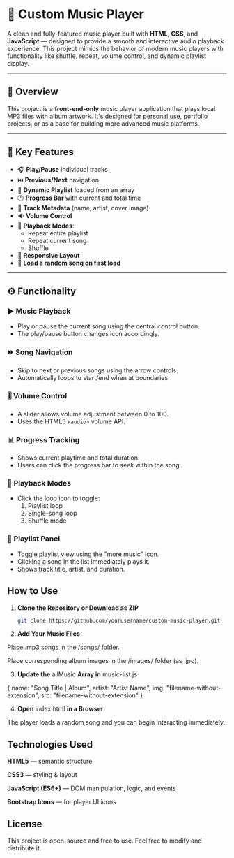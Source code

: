 # 🎵 Custom Music Player

A clean and fully-featured music player built with **HTML**, **CSS**, and **JavaScript** — designed to provide a smooth and interactive audio playback experience. This project mimics the behavior of modern music players with functionality like shuffle, repeat, volume control, and dynamic playlist display.

---

## 📌 Overview

This project is a **front-end-only** music player application that plays local MP3 files with album artwork. It's designed for personal use, portfolio projects, or as a base for building more advanced music platforms.

---

## 🌟 Key Features

- 🎧 **Play/Pause** individual tracks
- ⏮️ **Previous/Next** navigation
- 📃 **Dynamic Playlist** loaded from an array
- 🕒 **Progress Bar** with current and total time
- 📀 **Track Metadata** (name, artist, cover image)
- 🔉 **Volume Control**
- 🔁 **Playback Modes**:
  - Repeat entire playlist
  - Repeat current song
  - Shuffle
- 📱 **Responsive Layout**
- 🎵 **Load a random song on first load**

---

## ⚙️ Functionality

### ▶️ Music Playback

- Play or pause the current song using the central control button.
- The play/pause button changes icon accordingly.

### ⏩ Song Navigation

- Skip to next or previous songs using the arrow controls.
- Automatically loops to start/end when at boundaries.

### 🎚️ Volume Control

- A slider allows volume adjustment between 0 to 100.
- Uses the HTML5 `<audio>` volume API.

### 📊 Progress Tracking

- Shows current playtime and total duration.
- Users can click the progress bar to seek within the song.

### 🔁 Playback Modes

- Click the loop icon to toggle:
  1. Playlist loop
  2. Single-song loop
  3. Shuffle mode

### 📃 Playlist Panel

- Toggle playlist view using the "more music" icon.
- Clicking a song in the list immediately plays it.
- Shows track title, artist, and duration.

## How to Use

1. **Clone the Repository or Download as ZIP**
   ```bash
   git clone https://github.com/yourusername/custom-music-player.git
   ```
2. **Add Your Music Files**

Place .mp3 songs in the /songs/ folder.

Place corresponding album images in the /images/ folder (as .jpg).

3. **Update the** allMusic **Array in** music-list.js

{
name: "Song Title | Album",
artist: "Artist Name",
img: "filename-without-extension",
src: "filename-without-extension"
}

4. **Open** index.html **in a Browser**

The player loads a random song and you can begin interacting immediately.

## Technologies Used

**HTML5** — semantic structure

**CSS3** — styling & layout

**JavaScript (ES6+)** — DOM manipulation, logic, and events

**Bootstrap Icons** — for player UI icons

## License

This project is open-source and free to use. Feel free to modify and distribute it.
